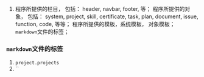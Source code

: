<!-- page {title:"user manual"}-->

1. 程序所提供的栏目， 包括： header, navbar, footer, 等； 程序所提供的对象， 包括： system, project, skill, certificate, task, plan, document, issue, function, code, 等等； 程序所提供的模板，系统模板， 对象模板； `markdown`文件的标签； 

### `markdown`文件的标签
1. `project.projects`
2. ``





